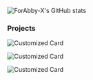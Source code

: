 ![ForAbby-X's GitHub stats](https://github-readme-stats.vercel.app/api?username=ForAbby-X&theme=darcula&show_icons=true&hide=contribs,prs&include_all_commits=true&hide_rank=true)

### Projects
![Customized Card](https://github-readme-stats.vercel.app/api/pin?username=ForAbby-X\&repo=so_long\&theme=darcula)

![Customized Card](https://github-readme-stats.vercel.app/api/pin?username=ForAbby-X\&repo=cube3D\&theme=darcula)

![Customized Card](https://github-readme-stats.vercel.app/api/pin?username=ForAbby-X\&repo=c-vectorlib\&theme=darcula)
